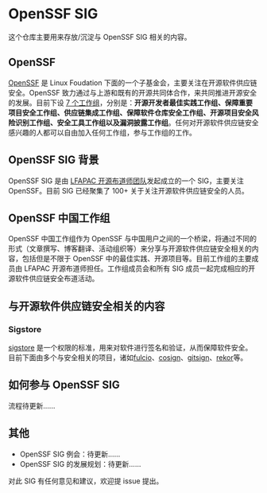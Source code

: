 # OpenSSF SIG

这个仓库主要用来存放/沉淀与 OpenSSF SIG 相关的内容。


## OpenSSF

[OpenSSF](https://openssf.org/) 是 Linux Foudation 下面的一个子基金会，主要关注在开源软件供应链安全。OpenSSF 致力通过与上游和既有的开源共同体合作，来共同推进开源安全的发展。目前下设 [7 个工作组](https://openssf.org/community/openssf-working-groups/)，分别是：**开源开发者最佳实践工作组、保障重要项目安全工作组、供应链集成工作组、保障软件仓库安全工作组、开源项目安全风险识别工作组、安全工具工作组以及漏洞披露工作组**。任何对开源软件供应链安全感兴趣的人都可以自由加入任何工作组，参与工作组的工作。

## OpenSSF SIG 背景

OpenSSF SIG 是由 [LFAPAC 开源布道师团队](https://github.com/lfapac-open-source-evangelist)发起成立的一个 SIG，主要关注 OpenSSF。目前 SIG 已经聚集了 100+ 关于关注开源软件供应链安全的人员。


## OpenSSF 中国工作组

OpenSSF 中国工作组作为 OpenSSF 与中国用户之间的一个桥梁，将通过不同的形式（文章撰写、博客翻译、活动组织等）来分享与开源软件供应链安全相关的内容，包括但是不限于 OpenSSF 中的最佳实践、开源项目等。目前工作组的主要成员由 LFAPAC 开源布道师担任。工作组成员会和所有 SIG 成员一起完成相应的开源软件供应链安全布道活动。



## 与开源软件供应链安全相关的内容

### Sigstore

[sigstore](https://github.com/sigstore) 是一个权限的标准，用来对软件进行签名和验证，从而保障软件安全。目前下面由多个与安全相关的项目，诸如[fulcio](https://github.com/sigstore/fulcio)、[cosign](https://github.com/sigstore/cosign)、[gitsign](https://github.com/sigstore/gitsign)、[rekor](https://github.com/sigstore/rekor)等。

## 如何参与 OpenSSF SIG

流程待更新......

## 其他

- OpenSSF SIG 例会：待更新......
- OpenSSF SIG 的发展规划：待更新......



对此 SIG 有任何意见和建议，欢迎提 issue 提出。


